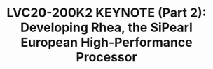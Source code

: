 ---
categories:
- lvc20
description: SiPearl was founded in 2019 as the production hand of the European Processor
  Initiative. Now at 22 employees, we are growing fast to deploy our first generation
  processor, Rhea, as the cornerstone of European Exascale systems. In this talk we
  provide an overview of SiPearl and our objectives and discuss some of the top level
  architecture choices and KPI to address our target markets. A fundamental for the
  selection of Arm is the server software and partner ecosystem that has grown steadily
  over the years thanks to the user community with the help of organizations such
  as Linaro.
image: /assets/images/featured-images/lvc20/LVC20-200K2.png
session_id: LVC20-200K2
session_room: '[Track 1] IoT/Edge/Embedded'
session_slot:
  end_time: 2020-09-23 08:10
  start_time: 2020-09-23 07:55
session_speakers:
- speaker_bio: Craig joined SiPearl in May 2020 as VP Marketing and Business Development.
    Before moving to SiPearl, Craig was Marketing Director for Marvell Semiconductor’s
    Server Processor Business Unit in Santa Clara, California. His 20+ years in the
    Semiconductor industry include sales, marketing, and technical roles with Cavium,
    AppliedMicro (AMCC), Lockheed-Martin, and Unisys. &amp;nbsp;Craig holds a B.S.
    in Mathematics from Lewis &amp;amp; Clark College in Portland, Oregon, and an
    MS in Electrical Engineering from San Diego State University.
  speaker_company: SiPearl
  speaker_image: http://avatars.sched.co/4/cb/11793143/avatar.jpg.320x320px.jpg?43a
  speaker_name: Craig PRUNTY
  speaker_position: VP Marketing &amp; Business Development
  speaker_role: attendee, speaker
session_track: HPC
tag: session
tags: HPC
title: 'LVC20-200K2 KEYNOTE (Part 2): Developing Rhea, the SiPearl European High-Performance
  Processor'
---